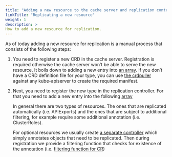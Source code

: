 ```yaml
---
title: "Adding a new resource to the cache server and replication controller"
linkTitle: "Replicating a new resource"
weight: 1
description: >
How to add a new resource for replication.
---
```


As of today adding a new resource for replication is a manual process that consists of the following steps:

1. You need to register a new CRD in the cache server. 
   Registration is required otherwise the cache server won’t be able to serve the new resource.
   It boils down to adding a new entry into [an array](https://github.com/kcp-dev/kcp/blob/53fdaf580d46686686871f77e4a629bc3c234051/pkg/cache/server/bootstrap/bootstrap.go#L46).
   If you don’t have a CRD definition file for your type, you can use [the crdpuller](https://github.com/kcp-dev/kcp/tree/53fdaf580d46686686871f77e4a629bc3c234051/cmd/crd-puller) against any kube-apiserver to create the required manifest.

2. Next, you need to register the new type in the replication controller.
   For that you need to add a new entry into the following [array](https://github.com/kcp-dev/kcp/blob/53fdaf580d46686686871f77e4a629bc3c234051/pkg/reconciler/cache/replication/replication_controller.go#L73)

   In general there are two types of resources.
   The ones that are replicated automatically (i.e. APIExports)
   and the ones that are subject to additional filtering, for example require some additional annotation (i.e. ClusterRoles).

   For optional resources we usually create [a separate controller](https://github.com/kcp-dev/kcp/blob/53fdaf580d46686686871f77e4a629bc3c234051/pkg/reconciler/tenancy/replicateclusterrole/replicateclusterrole_controller.go) which simply annotates objects that need to be replicated.
   Then during registration we provide a filtering function that checks for existence of the annotation (i.e. [filtering function for CR](https://github.com/kcp-dev/kcp/blob/53fdaf580d46686686871f77e4a629bc3c234051/pkg/reconciler/cache/replication/replication_controller.go#L130))
